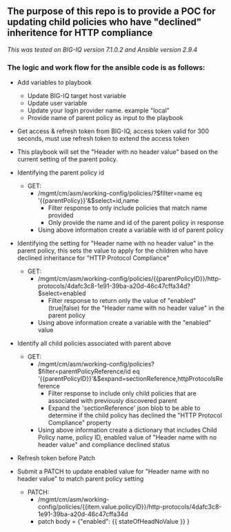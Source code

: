 ## The purpose of this repo is to provide a POC for updating child policies who have "declined" inheritence for HTTP compliance

_This was tested on BIG-IQ version 7.1.0.2 and Ansible version 2.9.4_

### The logic and work flow for the ansible code is as follows:

* Add variables to playbook
    * Update BIG-IQ target host variable
    * Update user variable
    * Update your login provider name. example "local"
    * Provide name of parent policy as input to the playbook

* Get access & refresh token from BIG-IQ, access token valid for 300 seconds, must use refresh token to extend the access token

* This playbook will set the "Header with no header value" based on the current setting of the parent policy.

* Identifying the parent policy id
    * GET:
        * /mgmt/cm/asm/working-config/policies/?$filter=name eq '{{parentPolicy}}'&$select=id,name
            * Filter response to only include policies that match name provided
            * Only provide the name and id of the parent policy in response
        * Using above information create a variable with id of parent policy

* Identifying the setting for "Header name with no header value" in the parent policy, this sets the value to apply for the children who have declined inheritance for "HTTP Protocol Compliance"
    * GET:
        * /mgmt/cm/asm/working-config/policies/{{parentPolicyID}}/http-protocols/4dafc3c8-1e91-39ba-a20d-46c47cffa34d?$select=enabled
            * Filter response to return only the value of "enabled" (true|false) for the "Header name with no header value" in the parent policy
        * Using above information create a variable with the "enabled" value

* Identify all child policies associated with parent above
    * GET:
        * /mgmt/cm/asm/working-config/policies?$filter=parentPolicyReference/id eq '{{parentPolicyID}}'&$expand=sectionReference,httpProtocolsReference
            * Filter response to include only child policies that are associated with previously discovered parent
            * Expand the 'sectionReference' json blob to be able to determine if the child policy has declined the "HTTP Protocol Compliance" property
        * Using above information create a dictionary that includes Child Policy name, policy ID, enabled value of "Header name with no header value" and compliance declined status

* Refresh token before Patch

* Submit a PATCH to update enabled value for "Header name with no header value" to match parent policy setting
    * PATCH:
        * /mgmt/cm/asm/working-config/policies/{{item.value.policyID}}/http-protocols/4dafc3c8-1e91-39ba-a20d-46c47cffa34d
        * patch body = {"enabled": {{ stateOfHeadNoValue }} } 


